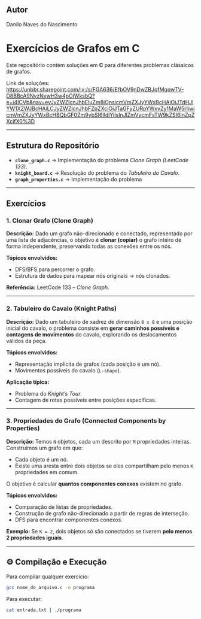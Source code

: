 ## Autor

Danilo Naves do Nascimento

# Exercícios de Grafos em C

Este repositório contém soluções em **C** para diferentes problemas clássicos de grafos.

Link de soluções: https://unbbr.sharepoint.com/:v:/s/FGA636/EfbOV9nDwZBJqfMqqwTV-D8BBcA9NyzNywH3w4pOjWksbQ?e=i4ICVb&nav=eyJyZWZlcnJhbEluZm8iOnsicmVmZXJyYWxBcHAiOiJTdHJlYW1XZWJBcHAiLCJyZWZlcnJhbFZpZXciOiJTaGFyZURpYWxvZy1MaW5rIiwicmVmZXJyYWxBcHBQbGF0Zm9ybSI6IldlYiIsInJlZmVycmFsTW9kZSI6InZpZXcifX0%3D

---

## Estrutura do Repositório

* **`clone_graph.c`** → Implementação do problema *Clone Graph (LeetCode 133)*.
* **`knight_board.c`** → Resolução do problema do *Tabuleiro do Cavalo*.
* **`graph_properties.c`** → Implementação do problema

---

## Exercícios

### 1. Clonar Grafo (Clone Graph)

**Descrição:**
Dado um grafo não-direcionado e conectado, representado por uma lista de adjacências, o objetivo é **clonar (copiar)** o grafo inteiro de forma independente, preservando todas as conexões entre os nós.

**Tópicos envolvidos:**

* DFS/BFS para percorrer o grafo.
* Estrutura de dados para mapear nós originais → nós clonados.

**Referência:** LeetCode 133 – *Clone Graph*.

---

### 2. Tabuleiro do Cavalo (Knight Paths)

**Descrição:**
Dado um tabuleiro de xadrez de dimensão `8 x 8` e uma posição inicial do cavalo, o problema consiste em **gerar caminhos possíveis e contagens de movimentos** do cavalo, explorando os deslocamentos válidos da peça.

**Tópicos envolvidos:**

* Representação implícita de grafos (cada posição é um nó).
* Movimentos possíveis do cavalo (`L-shape`).

**Aplicação típica:**

* Problema do *Knight’s Tour*.
* Contagem de rotas possíveis entre posições específicas.

---

### 3. Propriedades do Grafo (Connected Components by Properties)

**Descrição:**
Temos `N` objetos, cada um descrito por `M` propriedades inteiras. Construímos um grafo em que:

* Cada objeto é um nó.
* Existe uma aresta entre dois objetos se eles compartilham pelo menos `K` propriedades em comum.

O objetivo é calcular **quantos componentes conexos** existem no grafo.

**Tópicos envolvidos:**

* Comparação de listas de propriedades.
* Construção de grafo não-direcionado a partir de regras de interseção.
* DFS para encontrar componentes conexos.

**Exemplo:**
Se `K = 2`, dois objetos só são conectados se tiverem **pelo menos 2 propriedades iguais**.

---

## ⚙️ Compilação e Execução

Para compilar qualquer exercício:

```bash
gcc nome_do_arquivo.c -o programa
```

Para executar:

```bash
cat entrada.txt | ./programa
```

